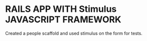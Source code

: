 # RAILS APP WITH Stimulus JAVASCRIPT FRAMEWORK

Created a people scaffold and used stimulus on the form for tests.
